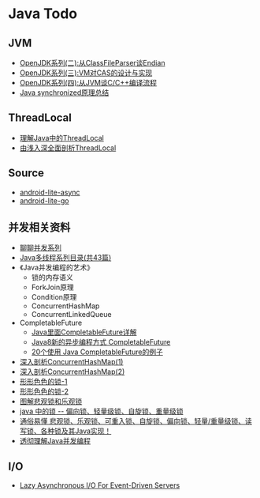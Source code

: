 # Java Todo

## JVM

- [OpenJDK系列(二):从ClassFileParser谈Endian](https://blog.csdn.net/dd864140130/article/details/82427033)
- [OpenJDK系列(三):VM对CAS的设计与实现](https://blog.csdn.net/dd864140130/article/details/82591928)
- [OpenJDK系列(四):从JVM谈C/C++编译流程](https://blog.csdn.net/dd864140130/article/details/82904053)
- [Java synchronized原理总结](https://zhuanlan.zhihu.com/p/29866981)

## ThreadLocal

- [理解Java中的ThreadLocal](http://droidyue.com/blog/2016/03/13/learning-threadlocal-in-java/?hmsr=toutiao.io&utm_medium=toutiao.io&utm_source=toutiao.io)
- [由浅入深全面剖析ThreadLocal](http://blog.csdn.net/luoyanglizi/article/details/51510233)

## Source

- [android-lite-async](https://github.com/litesuits/android-lite-async)
- [android-lite-go](https://github.com/litesuits/android-lite-go)

## 并发相关资料

- [聊聊并发系列](http://www.infoq.com/cn/author/%E6%96%B9%E8%85%BE%E9%A3%9E)
- [Java多线程系列目录(共43篇)](http://www.cnblogs.com/skywang12345/p/java_threads_category.html)
- 《Java并发编程的艺术》
  - 锁的内存语义
  - ForkJoin原理
  - Condition原理
  - ConcurrentHashMap
  - ConcurrentLinkedQueue
- CompletableFuture
  - [Java里面CompletableFuture详解](https://blog.csdn.net/cainiao_user/article/details/76423495)
  - [Java8新的异步编程方式 CompletableFuture](https://juejin.im/post/59eae61b51882549fc512b34)
  - [20个使用 Java CompletableFuture的例子](http://colobu.com/2018/03/12/20-Examples-of-Using-Java%E2%80%99s-CompletableFuture/)
- [深入剖析ConcurrentHashMap(1)](http://ifeve.com/java-concurrent-hashmap-1/)
- [深入剖析ConcurrentHashMap(2)](http://ifeve.com/java-concurrent-hashmap-2/)
- [形形色色的锁-1](https://cloud.tencent.com/developer/article/1337960)
- [形形色色的锁-2](https://cloud.tencent.com/developer/article/1334828)
- [图解悲观锁和乐观锁](http://www.imooc.com/article/285147)
- [java 中的锁 -- 偏向锁、轻量级锁、自旋锁、重量级锁](https://blog.csdn.net/zqz_zqz/article/details/70233767)
- [通俗易懂 悲观锁、乐观锁、可重入锁、自旋锁、偏向锁、轻量/重量级锁、读写锁、各种锁及其Java实现！](https://zhuanlan.zhihu.com/p/71156910?utm_source=wechat_session&utm_medium=social&utm_oi=546780358729965568)
- [透彻理解Java并发编程](https://segmentfault.com/blog/ressmix_multithread?page=3)

## I/O

- [Lazy Asynchronous I/O For Event-Driven Servers](https://www.usenix.org/legacy/event/usenix04/tech/general/full_papers/elmeleegy/elmeleegy_html/html.html)
